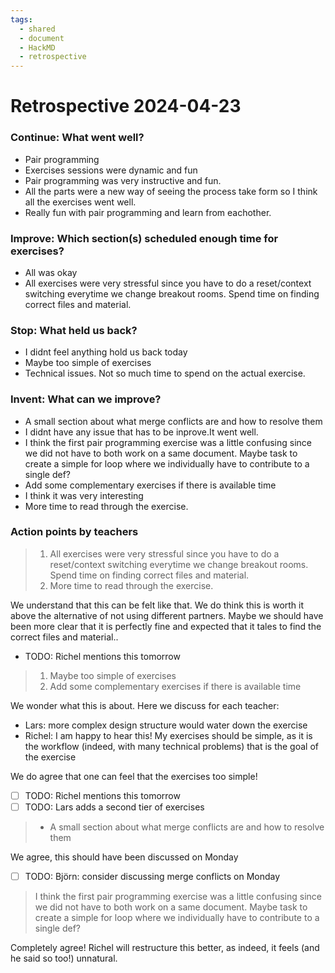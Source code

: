 ```yaml
---
tags:
  - shared
  - document
  - HackMD
  - retrospective
---
```


# Retrospective 2024-04-23

### Continue: What went well?

- Pair programming
- Exercises sessions were dynamic and fun
- Pair programming was very instructive and fun.
- All the parts were a new way of seeing the process take form
  so I think all the exercises went well.
- Really fun with pair programming and learn from eachother.

### Improve: Which section(s) scheduled enough time for exercises?

- All was okay
- All exercises were very stressful since you have to do a reset/context switching everytime we change breakout rooms.
  Spend time on finding correct files and material.

### Stop: What held us back?

- I didnt feel anything hold us back today
- Maybe too simple of exercises
- Technical issues. Not so much time to spend on the actual exercise.

### Invent: What can we improve?

- A small section about what merge conflicts are and how to resolve them
- I didnt have any issue that has to be inprove.It went well.
- I think the first pair programming exercise was a little confusing
  since we did not have to both work on a same document.
  Maybe task to create a simple for loop where we individually
  have to contribute to a single def?
- Add some complementary exercises if there is available time
- I think it was very interesting
- More time to read through the exercise.

### Action points by teachers

> 1. All exercises were very stressful since you have to do a reset/context switching everytime we change breakout rooms. Spend time on finding correct files and material.
> 2. More time to read through the exercise.

We understand that this can be felt like that.
We do think this is worth it above the alternative of not using
different partners.
Maybe we should have been more clear that it is perfectly fine
and expected that it tales to find the correct files and material..

- TODO: Richel mentions this tomorrow

> 1. Maybe too simple of exercises
> 2. Add some complementary exercises if there is available time

We wonder what this is about. Here we discuss for each teacher:

- Lars: more complex design structure would water down the exercise
- Richel: I am happy to hear this! My exercises should be simple,
  as it is the workflow (indeed, with many technical problems)
  that is the goal of the exercise

We do agree that one can feel that the exercises too simple!

- [ ] TODO: Richel mentions this tomorrow
- [ ] TODO: Lars adds a second tier of exercises

> - A small section about what merge conflicts are and how to resolve them

We agree, this should have been discussed on Monday

- [ ] TODO: Björn: consider discussing merge conflicts on Monday

> I think the first pair programming exercise was a little confusing
> since we did not have to both work on a same document.
> Maybe task to create a simple for loop where we individually
> have to contribute to a single def?

Completely agree! Richel will restructure this better, as indeed,
it feels (and he said so too!) unnatural.
